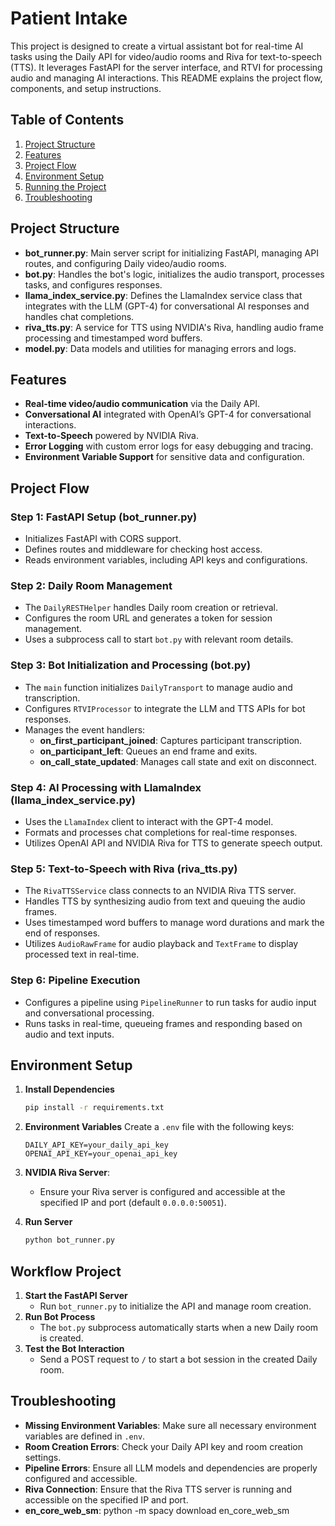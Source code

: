 # Patient Intake

This project is designed to create a virtual assistant bot for real-time AI tasks using the Daily API for video/audio rooms and Riva for text-to-speech (TTS). It leverages FastAPI for the server interface, and RTVI for processing audio and managing AI interactions. This README explains the project flow, components, and setup instructions.

## Table of Contents
1. [Project Structure](#project-structure)
2. [Features](#features)
3. [Project Flow](#project-flow)
4. [Environment Setup](#environment-setup)
5. [Running the Project](#running-the-project)
6. [Troubleshooting](#troubleshooting)

## Project Structure

- **bot_runner.py**: Main server script for initializing FastAPI, managing API routes, and configuring Daily video/audio rooms.
- **bot.py**: Handles the bot's logic, initializes the audio transport, processes tasks, and configures responses.
- **llama_index_service.py**: Defines the LlamaIndex service class that integrates with the LLM (GPT-4) for conversational AI responses and handles chat completions.
- **riva_tts.py**: A service for TTS using NVIDIA's Riva, handling audio frame processing and timestamped word buffers.
- **model.py**: Data models and utilities for managing errors and logs.

## Features

- **Real-time video/audio communication** via the Daily API.
- **Conversational AI** integrated with OpenAI’s GPT-4 for conversational interactions.
- **Text-to-Speech** powered by NVIDIA Riva.
- **Error Logging** with custom error logs for easy debugging and tracing.
- **Environment Variable Support** for sensitive data and configuration.

## Project Flow

### Step 1: FastAPI Setup (bot_runner.py)
- Initializes FastAPI with CORS support.
- Defines routes and middleware for checking host access.
- Reads environment variables, including API keys and configurations.

### Step 2: Daily Room Management
- The `DailyRESTHelper` handles Daily room creation or retrieval.
- Configures the room URL and generates a token for session management.
- Uses a subprocess call to start `bot.py` with relevant room details.

### Step 3: Bot Initialization and Processing (bot.py)
- The `main` function initializes `DailyTransport` to manage audio and transcription.
- Configures `RTVIProcessor` to integrate the LLM and TTS APIs for bot responses.
- Manages the event handlers:
  - **on_first_participant_joined**: Captures participant transcription.
  - **on_participant_left**: Queues an end frame and exits.
  - **on_call_state_updated**: Manages call state and exit on disconnect.

### Step 4: AI Processing with LlamaIndex (llama_index_service.py)
- Uses the `LlamaIndex` client to interact with the GPT-4 model.
- Formats and processes chat completions for real-time responses.
- Utilizes OpenAI API and NVIDIA Riva for TTS to generate speech output.

### Step 5: Text-to-Speech with Riva (riva_tts.py)
- The `RivaTTSService` class connects to an NVIDIA Riva TTS server.
- Handles TTS by synthesizing audio from text and queuing the audio frames.
- Uses timestamped word buffers to manage word durations and mark the end of responses.
- Utilizes `AudioRawFrame` for audio playback and `TextFrame` to display processed text in real-time.

### Step 6: Pipeline Execution
- Configures a pipeline using `PipelineRunner` to run tasks for audio input and conversational processing.
- Runs tasks in real-time, queueing frames and responding based on audio and text inputs.

## Environment Setup

1. **Install Dependencies**
    ```bash
    pip install -r requirements.txt
    ```
2. **Environment Variables**
    Create a `.env` file with the following keys:
    ```
    DAILY_API_KEY=your_daily_api_key
    OPENAI_API_KEY=your_openai_api_key
    
    ```
3. **NVIDIA Riva Server**:
    - Ensure your Riva server is configured and accessible at the specified IP and port (default `0.0.0.0:50051`).

4. **Run Server**
    ```bash
    python bot_runner.py
    ```

## Workflow Project

1. **Start the FastAPI Server**
    - Run `bot_runner.py` to initialize the API and manage room creation.
2. **Run Bot Process**
    - The `bot.py` subprocess automatically starts when a new Daily room is created.
3. **Test the Bot Interaction**
    - Send a POST request to `/` to start a bot session in the created Daily room.

## Troubleshooting

- **Missing Environment Variables**: Make sure all necessary environment variables are defined in `.env`.
- **Room Creation Errors**: Check your Daily API key and room creation settings.
- **Pipeline Errors**: Ensure all LLM models and dependencies are properly configured and accessible.
- **Riva Connection**: Ensure that the Riva TTS server is running and accessible on the specified IP and port.
- **en_core_web_sm**: python -m spacy download en_core_web_sm
